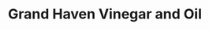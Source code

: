 ---
title: "Grand Haven Vinegar and Oil"
url: /grand-haven/grand-haven-vinegar-and-oil/
shop: Supermarkt
---